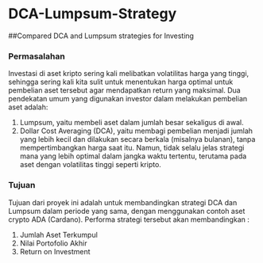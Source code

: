 # DCA-Lumpsum-Strategy

##Compared DCA and Lumpsum strategies for Investing

### Permasalahan
Investasi di aset kripto sering kali melibatkan volatilitas harga yang tinggi, sehingga sering kali kita sulit untuk menentukan harga optimal untuk pembelian aset tersebut agar mendapatkan return yang maksimal. 
Dua pendekatan umum yang digunakan investor dalam melakukan pembelian aset adalah:
1. Lumpsum, yaitu membeli aset dalam jumlah besar sekaligus di awal.
2. Dollar Cost Averaging (DCA), yaitu membagi pembelian menjadi jumlah yang lebih kecil dan dilakukan secara berkala (misalnya bulanan), tanpa mempertimbangkan harga saat itu.
Namun, tidak selalu jelas strategi mana yang lebih optimal dalam jangka waktu tertentu, terutama pada aset dengan volatilitas tinggi seperti kripto.

### Tujuan 
Tujuan dari proyek ini adalah untuk membandingkan strategi DCA dan Lumpsum dalam periode yang sama, dengan menggunakan contoh aset crypto ADA (Cardano). Performa strategi tersebut akan membandingkan :
1. Jumlah Aset Terkumpul
2. Nilai Portofolio Akhir
3. Return on Investment
